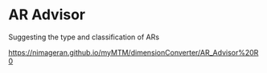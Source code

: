 # AR Advisor
Suggesting the type and classification of ARs

https://nimageran.github.io/myMTM/dimensionConverter/AR_Advisor%20R0
